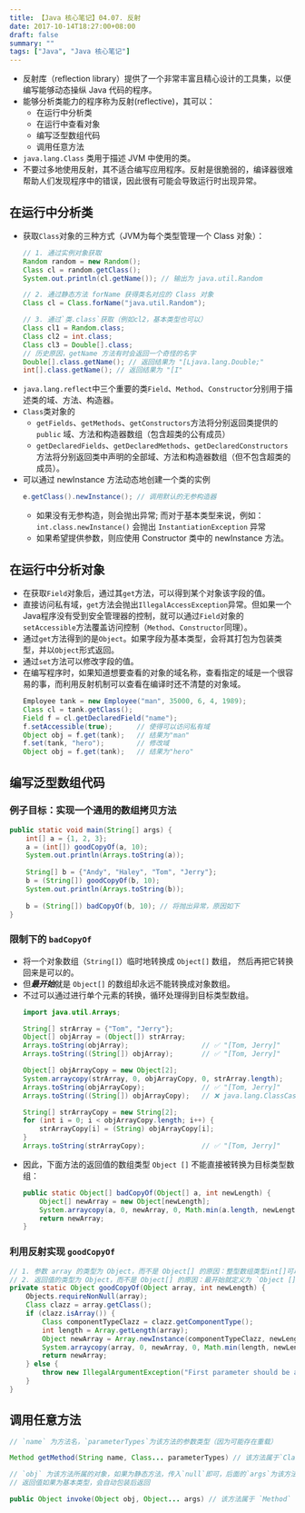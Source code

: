 ```yaml
---
title: 【Java 核心笔记】04.07. 反射
date: 2017-10-14T18:27:00+08:00
draft: false
summary: ""
tags: ["Java", "Java 核心笔记"]
---
```


* 反射库（reflection library）提供了一个非常丰富且精心设计的工具集，以便编写能够动态操纵 Java 代码的程序。
* 能够分析类能力的程序称为反射(reflective)，其可以：
  * 在运行中分析类
  * 在运行中查看对象
  * 编写泛型数组代码
  * 调用任意方法
* `java.lang.Class` 类用于描述 JVM 中使用的类。
* 不要过多地使用反射，其不适合编写应用程序。反射是很脆弱的，编译器很难帮助人们发现程序中的错误，因此很有可能会导致运行时出现异常。

## 在运行中分析类

* 获取`Class`对象的三种方式（JVM为每个类型管理一个 Class 对象）：
    ```java
    // 1. 通过实例对象获取
    Random random = new Random();
    Class cl = random.getClass();
    System.out.println(cl.getName()); // 输出为 java.util.Random

    // 2. 通过静态方法 forName 获得类名对应的 Class 对象
    Class cl = Class.forName("java.util.Random");
    
    // 3. 通过`类.class`获取（例如cl2，基本类型也可以）
    Class cl1 = Random.class;
    Class cl2 = int.class;
    Class cl3 = Double[].class;
    // 历史原因，getName 方法有时会返回一个奇怪的名字
    Double[].class.getName(); // 返回结果为 "[Ljava.lang.Double;"
    int[].class.getName(); // 返回结果为 "[I"
    ```
* `java.lang.reflect`中三个重要的类`Field`、`Method`、`Constructor`分别用于描述类的域、方法、构造器。
* `Class`类对象的
  * `getFields`、`getMethods`、`getConstructors`方法将分别返回类提供的`public` 域、方法和构造器数组（包含超类的公有成员）
  * `getDeclaredFields`、`getDeclaredMethods`、`getDeclaredConstructors`方法将分别返回类中声明的全部域、方法和构造器数组（但不包含超类的成员）。
* 可以通过 newInstance 方法动态地创建一个类的实例
    ```java
    e.getClass().newInstance(); // 调用默认的无参构造器
    ```
  * 如果没有无参构造，则会抛出异常; 而对于基本类型来说，例如：```int.class.newInstance()``` 会抛出 ```InstantiationException``` 异常
  * 如果希望提供参数，则应使用 Constructor 类中的 newInstance 方法。

## 在运行中分析对象

* 在获取`Field`对象后，通过其`get`方法，可以得到某个对象该字段的值。
* 直接访问私有域，`get`方法会抛出`IllegalAccessException`异常。但如果一个Java程序没有受到安全管理器的控制，就可以通过`Field`对象的`setAccessible`方法覆盖访问控制（`Method`、`Constructor`同理）。
* 通过`get`方法得到的是`Object`。如果字段为基本类型，会将其打包为包装类型，并以`Object`形式返回。
* 通过`set`方法可以修改字段的值。
* 在编写程序时，如果知道想要查看的对象的域名称，查看指定的域是一个很容易的事，而利用反射机制可以查看在编译时还不清楚的对象域。
    ```java
    Employee tank = new Employee("man", 35000, 6, 4, 1989);
    Class cl = tank.getClass();
    Field f = cl.getDeclaredField("name");
    f.setAccessible(true);      // 使得可以访问私有域
    Object obj = f.get(tank);   // 结果为"man"
    f.set(tank, "hero");        // 修改域
    Object obj = f.get(tank);   // 结果为"hero"
    ```

## 编写泛型数组代码

### 例子目标：实现一个通用的数组拷贝方法

```java
public static void main(String[] args) {
    int[] a = {1, 2, 3};
    a = (int[]) goodCopyOf(a, 10);
    System.out.println(Arrays.toString(a));
    
    String[] b = {"Andy", "Haley", "Tom", "Jerry"};
    b = (String[]) goodCopyOf(b, 10);
    System.out.println(Arrays.toString(b));
    
    b = (String[]) badCopyOf(b, 10); // 将抛出异常，原因如下
}
```

### 限制下的 `badCopyOf`
* 将一个对象数组（`String[]`）临时地转换成 `Object[]` 数组， 然后再把它转换回来是可以的。
* 但***最开始***就是 `Object[]` 的数组却永远不能转换成对象数组。
* 不过可以通过进行单个元素的转换，循环处理得到目标类型数组。
    ```java
    import java.util.Arrays;

    String[] strArray = {"Tom", "Jerry"};
    Object[] objArray = (Object[]) strArray;
    Arrays.toString(objArray);                  // ✅ "[Tom, Jerry]"
    Arrays.toString((String[]) objArray);       // ✅ "[Tom, Jerry]"

    Object[] objArrayCopy = new Object[2];
    System.arraycopy(strArray, 0, objArrayCopy, 0, strArray.length);
    Arrays.toString(objArrayCopy);              // ✅ "[Tom, Jerry]"
    Arrays.toString((String[]) objArrayCopy);   // ❌ java.lang.ClassCastException: class [Ljava.lang.Object; cannot be cast to class [Ljava.lang.String; ([Ljava.lang.Object; and [Ljava.lang.String; are in module java.base of loader 'bootstrap')

    String[] strArrayCopy = new String[2];
    for (int i = 0; i < objArrayCopy.length; i++) {
        strArrayCopy[i] = (String) objArrayCopy[i];
    }
    Arrays.toString(strArrayCopy);              // ✅ "[Tom, Jerry]"
    ```
* 因此，下面方法的返回值的数组类型 `Object []` 不能直接被转换为目标类型数组：
    ```java
    public static Object[] badCopyOf(Object[] a, int newLength) {
        Object[] newArray = new Object[newLength];
        System.arraycopy(a, 0, newArray, 0, Math.min(a.length, newLength));
        return newArray;
    }
    ```

### 利用反射实现 `goodCopyOf`

```java
// 1. 参数 array 的类型为 Object，而不是 Object[] 的原因：整型数组类型int[]可以被转换成Object，但不能转换成对象数组。
// 2. 返回值的类型为 Object，而不是 Object[] 的原因：最开始就定义为 `Object []` 的数组不能直接被转换为目标类型数组。
private static Object goodCopyOf(Object array, int newLength) {
    Objects.requireNonNull(array);
    Class clazz = array.getClass();
    if (clazz.isArray()) {
        Class componentTypeClazz = clazz.getComponentType();
        int length = Array.getLength(array);
        Object newArray = Array.newInstance(componentTypeClazz, newLength);
        System.arraycopy(array, 0, newArray, 0, Math.min(length, newLength));
        return newArray;
    } else {
        throw new IllegalArgumentException("First parameter should be an array.");
    }
}
```

## 调用任意方法

```java
// `name` 为方法名，`parameterTypes`为该方法的参数类型（因为可能存在重载）

Method getMethod(String name, Class... parameterTypes) // 该方法属于`Class`类的实例对象
```

```java
// `obj` 为该方法所属的对象，如果为静态方法，传入`null`即可，后面的`args`为该方法所需的参数
// 返回值如果为基本类型，会自动包装后返回

public Object invoke(Object obj, Object... args) // 该方法属于 `Method` 类的实例对象
```
